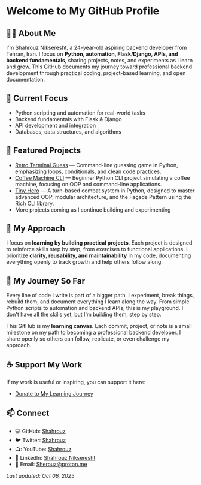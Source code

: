 # Welcome to My GitHub Profile

## 👋🏾 About Me

I'm Shahrouz Nikseresht, a 24-year-old aspiring backend developer from Tehran, Iran.
I focus on **Python, automation, Flask/Django, APIs, and backend fundamentals**, sharing projects, notes, and experiments as I learn and grow.
This GitHub documents my journey toward professional backend development through practical coding, project-based learning, and open documentation.

## 🌱 Current Focus

- Python scripting and automation for real-world tasks
- Backend fundamentals with Flask & Django
- API development and integration
- Databases, data structures, and algorithms

## 📂 Featured Projects

- [Retro Terminal Guess](https://github.com/Sherouz/retro-terminal-guess) — Command-line guessing game in Python, emphasizing loops, conditionals, and clean code practices.
- [Coffee Machine CLI](https://github.com/Sherouz/coffee-machine-cli) — Beginner Python CLI project simulating a coffee machine, focusing on OOP and command-line applications.
- [Tiny Hero](https://github.com/Sherouz/tiny-hero) — A turn-based combat system in Python, designed to master advanced OOP, modular architecture, and the Façade Pattern using the Rich CLI library.
- More projects coming as I continue building and experimenting

## 🚀 My Approach

I focus on **learning by building practical projects**. Each project is designed to reinforce skills step by step, from exercises to functional applications.
I prioritize **clarity, reusability, and maintainability** in my code, documenting everything openly to track growth and help others follow along.

## 📖 My Journey So Far

Every line of code I write is part of a bigger path.
I experiment, break things, rebuild them, and document everything I learn along the way.
From simple Python scripts to automation and backend APIs, this is my playground.
I don't have all the skills yet, but I'm building them, step by step.

This GitHub is my **learning canvas**. Each commit, project, or note is a small milestone on my path to becoming a professional backend developer.
I share openly so others can follow, replicate, or even challenge my approach.

## ☕ Support My Work

If my work is useful or inspiring, you can support it here:

- [Donate to My Learning Journey](./DONATE.md)

## 📫 Connect

- 💻 GitHub: [Shahrouz](https://github.com/Sherouz)
- 🐦 Twitter: [Shahrouz](https://x.com/Shahrouzlogs?s=09)
- 📺: YouTube: [Shahrouz](https://www.youtube.com/@Shahrouzlogs)
- 🔗 LinkedIn: [Shahrouz Nikseresht](https://www.linkedin.com/in/shahrouz-nikseresht/)
- 📧 Email: Sherouz@proton.me

*Last updated: Oct 06, 2025*
